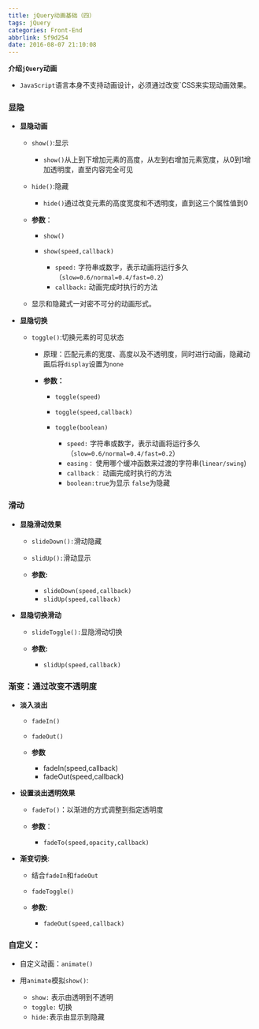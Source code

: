 ```yaml
---
title: jQuery动画基础（四）
tags: jQuery
categories: Front-End
abbrlink: 5f9d254
date: 2016-08-07 21:10:08
---
```


**介绍`jQuery`动画**
- `JavaScript`语言本身不支持动画设计，必须通过改变`CSS来实现动画效果。
<!--more-->
### 显隐

- **显隐动画**

  - `show()`:显示
	- `show()`从上到下增加元素的高度，从左到右增加元素宽度，从0到1增加透明度，直至内容完全可见

  - `hide()`:隐藏
    - `hide()`通过改变元素的高度宽度和不透明度，直到这三个属性值到0
	
  - **参数**：
	- `show()`
	- `show(speed,callback)`
	
      - `speed:` 字符串或数字，表示动画将运行多久（`slow=0.6/normal=0.4/fast=0.2`）
      - `callback:` 动画完成时执行的方法

  - 显示和隐藏式一对密不可分的动画形式。

- **显隐切换**

  - `toggle()`:切换元素的可见状态

    - 原理：匹配元素的宽度、高度以及不透明度，同时进行动画，隐藏动画后将`display`设置为`none`

    - **参数：**
	  - `toggle(speed)`
	  - `toggle(speed,callback)`
	  - `toggle(boolean)`

		- `speed:` 字符串或数字，表示动画将运行多久（`slow=0.6/normal=0.4/fast=0.2`）
		- `easing：` 使用哪个缓冲函数来过渡的字符串(`linear/swing`)
		- `callback：` 动画完成时执行的方法
		- `boolean:true`为显示 `false`为隐藏

### 滑动

- **显隐滑动效果**
	- `slideDown():`滑动隐藏
	- `slidUp():`滑动显示
	
	- **参数:**
	  - `slideDown(speed,callback)`
	  - `slidUp(speed,callback)`

- **显隐切换滑动**
	- `slideToggle():`显隐滑动切换

	- **参数:**
	  - `slidUp(speed,callback)`

### 渐变：通过改变不透明度

- **淡入淡出**
	- `fadeIn()`
	- `fadeOut()`

	- **参数**
		- fadeIn(speed,callback)
		- fadeOut(speed,callback)

- **设置淡出透明效果**
	- `fadeTo()`⁭：以渐进的方式调整到指定透明度

	- **参数**：
	  - `fadeTo(speed,opacity,callback)`

- **渐变切换**:
	- 结合`fadeIn`和`fadeOut`
	- `fadeToggle()`

	- **参数:**
	  - `fadeOut(speed,callback)`

### 自定义：

- 自定义动画：`animate()`	

- 用`animate`模拟`show()`:
	- `show:` 表示由透明到不透明
	- `toggle:` 切换
	- `hide:`表示由显示到隐藏
